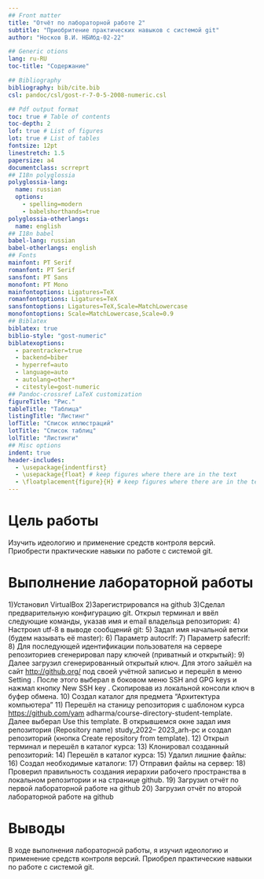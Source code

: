```yaml
---
## Front matter
title: "Отчёт по лабораторной работе 2"
subtitle: "Приобритение практических навыков с системой git"
author: "Носков В.И. НБИбд-02-22"

## Generic otions
lang: ru-RU
toc-title: "Содержание"

## Bibliography
bibliography: bib/cite.bib
csl: pandoc/csl/gost-r-7-0-5-2008-numeric.csl

## Pdf output format
toc: true # Table of contents
toc-depth: 2
lof: true # List of figures
lot: true # List of tables
fontsize: 12pt
linestretch: 1.5
papersize: a4
documentclass: scrreprt
## I18n polyglossia
polyglossia-lang:
  name: russian
  options:
	- spelling=modern
	- babelshorthands=true
polyglossia-otherlangs:
  name: english
## I18n babel
babel-lang: russian
babel-otherlangs: english
## Fonts
mainfont: PT Serif
romanfont: PT Serif
sansfont: PT Sans
monofont: PT Mono
mainfontoptions: Ligatures=TeX
romanfontoptions: Ligatures=TeX
sansfontoptions: Ligatures=TeX,Scale=MatchLowercase
monofontoptions: Scale=MatchLowercase,Scale=0.9
## Biblatex
biblatex: true
biblio-style: "gost-numeric"
biblatexoptions:
  - parentracker=true
  - backend=biber
  - hyperref=auto
  - language=auto
  - autolang=other*
  - citestyle=gost-numeric
## Pandoc-crossref LaTeX customization
figureTitle: "Рис."
tableTitle: "Таблица"
listingTitle: "Листинг"
lofTitle: "Список иллюстраций"
lotTitle: "Список таблиц"
lolTitle: "Листинги"
## Misc options
indent: true
header-includes:
  - \usepackage{indentfirst}
  - \usepackage{float} # keep figures where there are in the text
  - \floatplacement{figure}{H} # keep figures where there are in the text
---
```


# Цель работы

Изучить идеологию и применение средств контроля
версий. Приобрести практические навыки по работе с системой git.


# Выполнение лабораторной работы

1)Установил VirtualBox
2)Зарегистрировался на github
3)Сделал предварительную конфигурацию git. Открыл терминал и ввёл
следующие команды, указав имя
и email владельца репозитория:
4) Настроил utf-8 в выводе сообщений git:
5) Задал имя начальной ветки (будем называть её master):
6) Параметр autocrlf:
7) Параметр safecrlf:
8) Для последующей идентификации пользователя на сервере
репозиториев сгенерировал пару ключей (приватный и открытый):
9) Далее загрузил сгенерированный открытый ключ. Для этого зайшёл на
сайт http://github.org/ под своей учётной записью и перешёл в меню Setting
. После этого выберал в боковом меню SSH and GPG keys и нажмал
кнопку New SSH key . Скопировав из локальной консоли ключ в буфер
обмена.
10) Создал каталог для предмета “Архитектура компьютера”
11) Перешёл на станицу репозитория с шаблоном курса
https://github.com/yam adharma/course-directory-student-template.
Далее выберал Use this template.
В открывшемся окне задал имя репозитория (Repository name) study_2022–
2023_arh-pc и создал репозиторий (кнопка Create repository from template).
12) Открыл терминал и перешёл в каталог курса:
13) Клонировал созданный репозиторий:
14) Перешёл в каталог курса:
15) Удалил лишние файлы:
16) Создал необходимые каталоги:
17) Отправил файлы на сервер:
18) Проверил правильность создания иерархии рабочего пространства в
локальном репозитории и на странице github.
19) Загрузил отчёт по первой лабораторной работе на github
20) Загрузил отчёт по второй лабораторной работе на github

# Выводы

В ходе выполнения лабораторной работы, я изучил идеологию
и применение средств контроля версий. Приобрел практические
навыки по работе с системой git.
